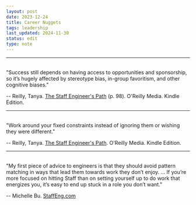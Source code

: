 ```yaml
---
layout: post
date: 2023-12-24
title: Career Nuggets
tags: leadership
last_updated: 2024-11-30
status: edit
type: note
---
```


---
<br>
"Success still depends on having access to opportunities and sponsorship, so it’s hugely affected by stereotype bias, in-group favoritism, and other cognitive biases."

-- Reilly, Tanya. [The Staff Engineer's Path](https://www.oreilly.com/library/view/the-staff-engineers/9781098118723/) (p. 98). O'Reilly Media. Kindle Edition.

---
<br>
"Work around your fixed constraints instead of ignoring them or wishing they were different."

-- Reilly, Tanya. [The Staff Engineer's Path](https://www.oreilly.com/library/view/the-staff-engineers/9781098118723/). O'Reilly Media. Kindle Edition.

---
<br>
"My first piece of advice to engineers is that they should avoid pattern matching in ways that lead them towards work they don’t enjoy. ... If you’re more focused on hitting Staff than on setting yourself up to do work that energizes you, it’s easy to end up stuck in a role you don’t want."

-- Michelle Bu. [StaffEng.com](https://staffeng.com/stories/michelle-bu/)

